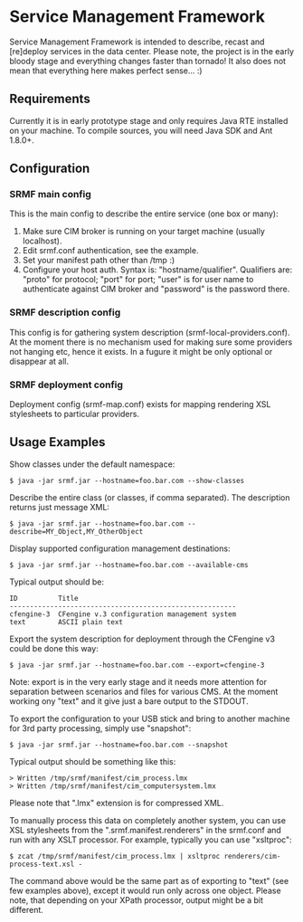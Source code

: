 Service Management Framework
============================

Service Management Framework is intended to describe, recast and [re]deploy services in the data center.
Please note, the project is in the early bloody stage and everything changes faster than tornado! It also does not mean that everything here makes perfect sense... :)

Requirements
------------

Currently it is in early prototype stage and only requires Java RTE installed on your machine. To compile sources, you will need Java SDK and Ant 1.8.0+.

Configuration
-------------

### SRMF main config

This is the main config to describe the entire service (one box or many):

1. Make sure CIM broker is running on your target machine (usually localhost).
2. Edit srmf.conf authentication, see the example.
3. Set your manifest path other than /tmp :)
4. Configure your host auth. Syntax is: "hostname/qualifier". Qualifiers are: "proto" for protocol; "port" for port; "user" is for user name to authenticate against CIM broker and "password" is the password there.

### SRMF description config

This config is for gathering system description (srmf-local-providers.conf). At the moment there is no mechanism used for making sure some providers not hanging etc, hence it exists. In a fugure it might be only optional or disappear at all.

### SRMF deployment config

Deployment config (srmf-map.conf) exists for mapping rendering XSL stylesheets to particular providers.

Usage Examples
--------------

Show classes under the default namespace:

    $ java -jar srmf.jar --hostname=foo.bar.com --show-classes

Describe the entire class (or classes, if comma separated). The description returns just message XML:

    $ java -jar srmf.jar --hostname=foo.bar.com --describe=MY_Object,MY_OtherObject

Display supported configuration management destinations:

    $ java -jar srmf.jar --hostname=foo.bar.com --available-cms

Typical output should be:

    ID          Title
    --------------------------------------------------------
    cfengine-3	CFengine v.3 configuration management system
    text	    ASCII plain text

Export the system description for deployment through the CFengine v3 could be done this way:

    $ java -jar srmf.jar --hostname=foo.bar.com --export=cfengine-3

Note: export is in the very early stage and it needs more attention for separation between scenarios and files for various CMS. At the moment working ony "text" and it give just a bare output to the STDOUT.

To export the configuration to your USB stick and bring to another machine for 3rd party processing, simply use "snapshot":

    $ java -jar srmf.jar --hostname=foo.bar.com --snapshot

Typical output should be something like this:
    
    > Written /tmp/srmf/manifest/cim_process.lmx
    > Written /tmp/srmf/manifest/cim_computersystem.lmx

Please note that ".lmx" extension is for compressed XML.

To manually process this data on completely another system, you can use XSL stylesheets from the ".srmf.manifest.renderers" in the srmf.conf and run with any XSLT processor. For example, typically you can use "xsltproc":

    $ zcat /tmp/srmf/manifest/cim_process.lmx | xsltproc renderers/cim-process-text.xsl -

The command above would be the same part as of exporting to "text" (see few examples above), except it would run only across one object. Please note, that depending on your XPath processor, output might be a bit different.
